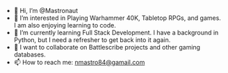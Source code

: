 - 👋 Hi, I’m @Mastronaut
- 👀 I’m interested in Playing Warhammer 40K, Tabletop RPGs, and games. I am also enjoying learning to code.
- 🌱 I’m currently learning Full Stack Development. I have a background in Python, but I need a refresher to get back into it again.
- 💞️ I want to collaborate on Battlescribe projects and other gaming databases.
- 📫 How to reach me: nmastro84@gamail.com

<!---
Mastronaut/Mastronaut is a ✨ special ✨ repository because its `README.md` (this file) appears on your GitHub profile.
You can click the Preview link to take a look at your changes.
--->
